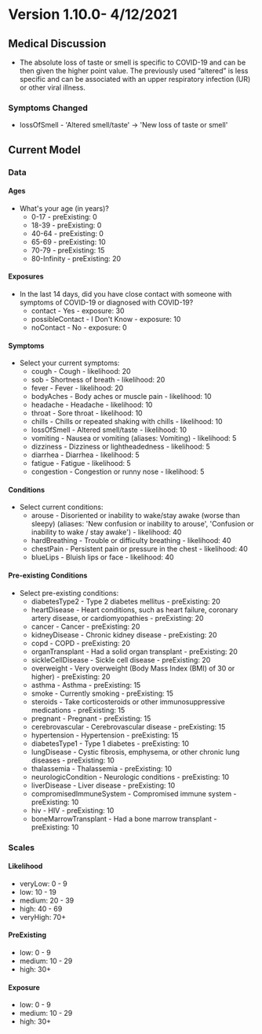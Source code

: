 # Version 1.10.0- 4/12/2021

## Medical Discussion

- The absolute loss of taste or smell is specific to COVID-19 and can be then given the higher point value. The previously used “altered” is less specific and can be associated with an upper respiratory infection (UR) or other viral illness.

### Symptoms Changed

- lossOfSmell - 'Altered smell/taste' -> 'New loss of taste or smell'

## Current Model

### Data

#### Ages

- What's your age (in years)?
  - 0-17 - preExisting: 0
  - 18-39 - preExisting: 0
  - 40-64 - preExisting: 0
  - 65-69 - preExisting: 10
  - 70-79 - preExisting: 15
  - 80-Infinity - preExisting: 20

#### Exposures

- In the last 14 days, did you have close contact with someone with symptoms of COVID-19 or diagnosed with COVID-19?
  - contact - Yes - exposure: 30
  - possibleContact - I Don't Know - exposure: 10
  - noContact - No - exposure: 0

#### Symptoms

- Select your current symptoms:
  - cough - Cough - likelihood: 20
  - sob - Shortness of breath - likelihood: 20
  - fever - Fever - likelihood: 20
  - bodyAches - Body aches or muscle pain - likelihood: 10
  - headache - Headache - likelihood: 10
  - throat - Sore throat - likelihood: 10
  - chills - Chills or repeated shaking with chills - likelihood: 10
  - lossOfSmell - Altered smell/taste - likelihood: 10
  - vomiting - Nausea or vomiting (aliases: Vomiting) - likelihood: 5
  - dizziness - Dizziness or lightheadedness - likelihood: 5
  - diarrhea - Diarrhea - likelihood: 5
  - fatigue - Fatigue - likelihood: 5
  - congestion - Congestion or runny nose - likelihood: 5

#### Conditions

- Select current conditions:
  - arouse - Disoriented or inability to wake/stay awake (worse than sleepy) (aliases: 'New confusion or inability to arouse', 'Confusion or inability to wake / stay awake') - likelihood: 40
  - hardBreathing - Trouble or difficulty breathing - likelihood: 40
  - chestPain - Persistent pain or pressure in the chest - likelihood: 40
  - blueLips - Bluish lips or face - likelihood: 40

#### Pre-existing Conditions

- Select pre-existing conditions:
  - diabetesType2 - Type 2 diabetes mellitus - preExisting: 20
  - heartDisease - Heart conditions, such as heart failure, coronary artery disease, or cardiomyopathies - preExisting: 20
  - cancer - Cancer - preExisting: 20
  - kidneyDisease - Chronic kidney disease - preExisting: 20
  - copd - COPD - preExisting: 20
  - organTransplant - Had a solid organ transplant - preExisting: 20
  - sickleCellDisease - Sickle cell disease - preExisting: 20
  - overweight - Very overweight (Body Mass Index (BMI) of 30 or higher) - preExisting: 20
  - asthma - Asthma - preExisting: 15
  - smoke - Currently smoking - preExisting: 15
  - steroids - Take corticosteroids or other immunosuppressive medications - preExisting: 15
  - pregnant - Pregnant - preExisting: 15
  - cerebrovascular - Cerebrovascular disease - preExisting: 15
  - hypertension - Hypertension - preExisting: 15
  - diabetesType1 - Type 1 diabetes - preExisting: 10
  - lungDisease - Cystic fibrosis, emphysema, or other chronic lung diseases - preExisting: 10
  - thalassemia - Thalassemia - preExisting: 10
  - neurologicCondition - Neurologic conditions - preExisting: 10
  - liverDisease - Liver disease - preExisting: 10
  - compromisedImmuneSystem - Compromised immune system - preExisting: 10
  - hiv - HIV - preExisting: 10
  - boneMarrowTransplant - Had a bone marrow transplant - preExisting: 10

### Scales

#### Likelihood

- veryLow: 0 - 9
- low: 10 - 19
- medium: 20 - 39
- high: 40 - 69
- veryHigh: 70+

#### PreExisting

- low: 0 - 9
- medium: 10 - 29
- high: 30+

#### Exposure

- low: 0 - 9
- medium: 10 - 29
- high: 30+

